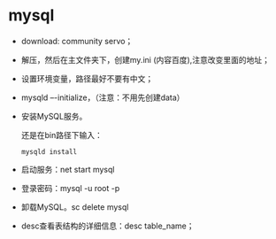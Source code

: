 # mysql

- download: community servo；

- 解压，然后在主文件夹下，创建my.ini (内容百度),注意改变里面的地址；

- 设置环境变量，路径最好不要有中文；

- mysqld –-initialize，（注意：不用先创建data）

- 安装MySQL服务。

  还是在bin路径下输入：

  ```
  mysqld install
  ```

- 启动服务：net start mysql

- 登录密码：mysql -u root -p

- 卸载MySQL。sc delete mysql

- desc查看表结构的详细信息：desc table_name；


